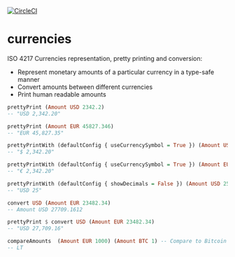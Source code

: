 [![CircleCI](https://circleci.com/gh/alx741/currencies.svg?style=svg)](https://circleci.com/gh/alx741/currencies)

# currencies

ISO 4217 Currencies representation, pretty printing and conversion:

* Represent monetary amounts of a particular currency in a type-safe manner
* Convert amounts between different currencies
* Print human readable amounts

```haskell
prettyPrint (Amount USD 2342.2)
-- "USD 2,342.20"

prettyPrint (Amount EUR 45827.346)
-- "EUR 45,827.35"

prettyPrintWith (defaultConfig { useCurrencySymbol = True }) (Amount USD 2342.2)
-- "$ 2,342.20"

prettyPrintWith (defaultConfig { useCurrencySymbol = True }) (Amount EUR 2342.2)
-- "€ 2,342.20"

prettyPrintWith (defaultConfig { showDecimals = False }) (Amount USD 25.50)
-- "USD 25"

convert USD (Amount EUR 23482.34)
-- Amount USD 27709.1612

prettyPrint $ convert USD (Amount EUR 23482.34)
-- "USD 27,709.16"

compareAmounts  (Amount EUR 1000) (Amount BTC 1) -- Compare to Bitcoin
-- LT
```
